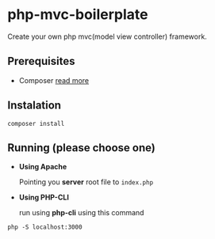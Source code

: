 # php-mvc-boilerplate
Create your own php mvc(model view controller) framework.


## Prerequisites
- Composer <a target="_blank" href="https://getcomposer.org/">read more</a>

## Instalation
```
composer install
```

## Running (please choose one)
- **Using Apache** 
 
    Pointing you **server** root file to `index.php`

- **Using PHP-CLI** 

    run using **php-cli** using this command
```
php -S localhost:3000
```
